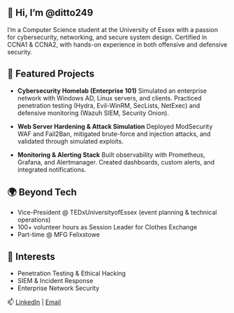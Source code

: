 ## 👋 Hi, I’m @ditto249

I’m a Computer Science student at the University of Essex with a passion for cybersecurity, networking, and secure system design.
Certified in CCNA1 & CCNA2, with hands-on experience in both offensive and defensive security.

## 🔐 Featured Projects

- **Cybersecurity Homelab (Enterprise 101)**
Simulated an enterprise network with Windows AD, Linux servers, and clients.
Practiced penetration testing (Hydra, Evil-WinRM, SecLists, NetExec) and defensive monitoring (Wazuh SIEM, Security Onion).

- **Web Server Hardening & Attack Simulation**
Deployed ModSecurity WAF and Fail2Ban, mitigated brute-force and injection attacks, and validated through simulated exploits.

- **Monitoring & Alerting Stack**
Built observability with Prometheus, Grafana, and Alertmanager.
Created dashboards, custom alerts, and integrated notifications.

## **🌍 Beyond Tech**
- Vice-President @ TEDxUniversityofEssex (event planning & technical operations)
- 100+ volunteer hours as Session Leader for Clothes Exchange
- Part-time @ MFG Felixstowe

## **🚀 Interests**
- Penetration Testing & Ethical Hacking
- SIEM & Incident Response
- Enterprise Network Security

📫 [LinkedIn](www.linkedin.com/in/dithusan-sathiyarooban-762716272) | [Email](dithusan.s04@gmail.com)

<!---
ditto249/ditto249 is a ✨ special ✨ repository because its `README.md` (this file) appears on your GitHub profile.
You can click the Preview link to take a look at your changes.
--->
